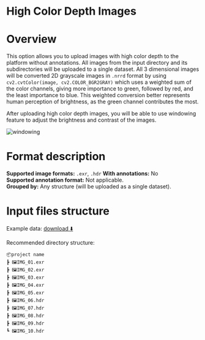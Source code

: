 # High Color Depth Images
# Overview

This option allows you to upload images with high color depth to the platform without annotations. All images from the input directory and its subdirectories will be uploaded to a single dataset. All 3 dimensional images will be converted 2D grayscale images in `.nrrd` format by using `cv2.cvtColor(image, cv2.COLOR_BGR2GRAY)` which uses a weighted sum of the color channels, giving more importance to green, followed by red, and the least importance to blue. This weighted conversion better represents human perception of brightness, as the green channel contributes the most.

After uploading high color depth images, you will be able to use windowing feature to adjust the brightness and contrast of the images.

![windowing](images/high\_color\_depth.png)

# Format description

**Supported image formats:** `.exr`, `.hdr`
**With annotations:** No<br>
**Supported annotation format:** Not applicable.<br>
**Grouped by:** Any structure (will be uploaded as a single dataset).<br>

# Input files structure

Example data: [download ⬇️](https://github.com/user-attachments/files/17310984/high-color-depth-sample.zip)<br>

Recommended directory structure:

```text
📦project name
┣ 🖼️IMG_01.exr
┣ 🖼️IMG_02.exr
┣ 🖼️IMG_03.exr
┣ 🖼️IMG_04.exr
┣ 🖼️IMG_05.exr
┣ 🖼️IMG_06.hdr
┣ 🖼️IMG_07.hdr
┣ 🖼️IMG_08.hdr
┣ 🖼️IMG_09.hdr
┗ 🖼️IMG_10.hdr
```

